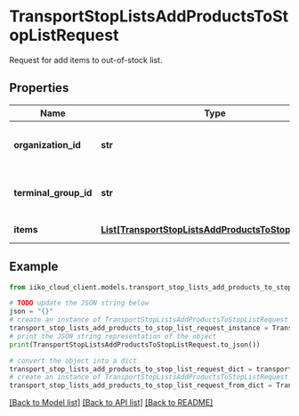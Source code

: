 # TransportStopListsAddProductsToStopListRequest

Request for add items to out-of-stock list.

## Properties

Name | Type | Description | Notes
------------ | ------------- | ------------- | -------------
**organization_id** | **str** | Organization ID.                Can be obtained by &#x60;/api/1/organizations&#x60; operation. | 
**terminal_group_id** | **str** | Terminal group ID.                Can be obtained by &#x60;/api/1/terminal_groups&#x60; operation. | 
**items** | [**List[TransportStopListsAddProductsToStopListItem]**](TransportStopListsAddProductsToStopListItem.md) | Items for adding to out-of-stock list. | 

## Example

```python
from iiko_cloud_client.models.transport_stop_lists_add_products_to_stop_list_request import TransportStopListsAddProductsToStopListRequest

# TODO update the JSON string below
json = "{}"
# create an instance of TransportStopListsAddProductsToStopListRequest from a JSON string
transport_stop_lists_add_products_to_stop_list_request_instance = TransportStopListsAddProductsToStopListRequest.from_json(json)
# print the JSON string representation of the object
print(TransportStopListsAddProductsToStopListRequest.to_json())

# convert the object into a dict
transport_stop_lists_add_products_to_stop_list_request_dict = transport_stop_lists_add_products_to_stop_list_request_instance.to_dict()
# create an instance of TransportStopListsAddProductsToStopListRequest from a dict
transport_stop_lists_add_products_to_stop_list_request_from_dict = TransportStopListsAddProductsToStopListRequest.from_dict(transport_stop_lists_add_products_to_stop_list_request_dict)
```
[[Back to Model list]](../README.md#documentation-for-models) [[Back to API list]](../README.md#documentation-for-api-endpoints) [[Back to README]](../README.md)


